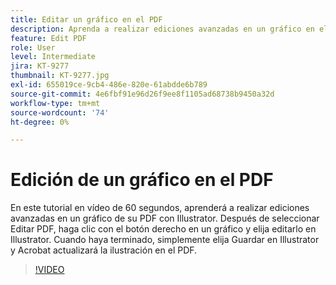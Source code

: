 ```yaml
---
title: Editar un gráfico en el PDF
description: Aprenda a realizar ediciones avanzadas en un gráfico en el PDF con Illustrator
feature: Edit PDF
role: User
level: Intermediate
jira: KT-9277
thumbnail: KT-9277.jpg
exl-id: 655019ce-9cb4-486e-820e-61abdde6b789
source-git-commit: 4e6fbf91e96d26f9ee8f1105ad68738b9450a32d
workflow-type: tm+mt
source-wordcount: '74'
ht-degree: 0%

---
```


# Edición de un gráfico en el PDF

En este tutorial en vídeo de 60 segundos, aprenderá a realizar ediciones avanzadas en un gráfico de su PDF con Illustrator. Después de seleccionar Editar PDF, haga clic con el botón derecho en un gráfico y elija editarlo en Illustrator. Cuando haya terminado, simplemente elija Guardar en Illustrator y Acrobat actualizará la ilustración en el PDF.

>[!VIDEO](https://video.tv.adobe.com/v/338277?quality=12&learn=on&hidetitle=true)
